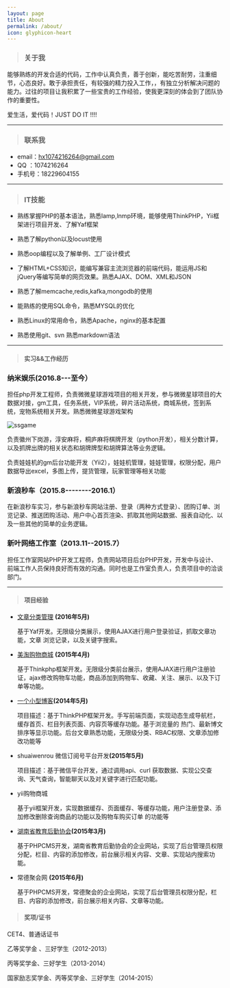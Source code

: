 ```yaml
---
layout: page
title: About
permalink: /about/
icon: glyphicon-heart
---
```


> ### 关于我

   能够熟练的开发合适的代码，工作中认真负责，善于创新，能吃苦耐劳，注重细节，心态良好。敢于承担责任，有较强的精力投入工作，，有独立分析解决问题的能力。过往的项目让我积累了一些宝贵的工作经验，使我更深刻的体会到了团队协作的重要性。

  爱生活，爱代码！JUST DO IT !!!!

---

> ### 联系我

* email：[hx1074216264@gmail.com](mailto:hx1074216264@gmail.com)
* QQ   ：1074216264
* 手机号：18229604155


---

> ### IT技能  

* 熟练掌握PHP的基本语法，熟悉lamp,lnmp环境，能够使用ThinkPHP，Yii框架进行项目开发、了解Yaf框架

* 熟悉了解python以及locust使用 

* 熟悉oop编程以及了解单例、工厂设计模式

* 了解HTML+CSS知识，能编写兼容主流浏览器的前端代码，能运用JS和jQuery等编写简单的网页效果。熟悉AJAX、DOM、XML和JSON 

* 熟悉了解memcache,redis,kafka,mongodb的使用

* 能熟练的使用SQL命令，熟悉MYSQL的优化

* 熟悉Linux的常用命令，熟悉Apache，nginx的基本配置

* 熟悉使用git、svn 熟悉markdown语法


---

> #### 实习&&工作经历 


### 纳米娱乐(2016.8---至今）

 担任php开发工程师，负责微微星球游戏项目的相关开发，参与微微星球项目的大数据对接，gm工具，任务系统，VIP系统，碎片活动系统，商城系统，签到系统，宠物系统相关开发。熟悉微微星球游戏架构

 ![ssgame](http://hexing-w.github.io/css/pics/weiwei.pngs)

负责徽州下岗游，淳安麻将，桐庐麻将棋牌开发（python开发），相关分数计算，以及抓牌出牌的相关状态和胡牌牌型和胡牌算法等业务逻辑。

负责娃娃机的gm后台功能开发（Yii2），娃娃机管理，娃娃管理，权限分配，用户数据导出excel，多图上传，提货管理，玩家管理等相关功能
 

### 新浪秒车（2015.8--------2016.1）  

在新浪秒车实习，参与新浪秒车网站注册、登录（两种方式登录）、团购订单、浏览记录、推送团购活动、用户中心首页渲染、抓取其他网站数据、报表自动化、以及一些其他的简单的业务逻辑。

### 新叶网络工作室（2013.11--2015.7）  

担任工作室网站PHP开发工程师，负责网站项目后台PHP开发，开发中与设计、前端工作人员保持良好而有效的沟通。同时也是工作室负责人，负责项目中的洽谈部门。



---
> #### 项目经验  

* [文章分类管理](http://2.xyresume.applinzi.com) <strong>(2016年5月) </strong>

   基于Yaf开发。无限级分类展示，使用AJAX进行用户登录验证，抓取文章功能，文章	浏览记录，以及关键字搜索。
   
* [美淘购物商城](http://3.hxing.sinaapp.com/) <strong>(2015年4月) </strong>

   基于Thinkphp框架开发。无限级分类前台展示，使用AJAX进行用户注册验证，ajax修改购物车功能，商品添加到购物车、收藏、关注、展示、以及下订单等功能。


* [一个小型博客](http://2.dhvjfh.sinaapp.com/)<strong>(2014年5月) </strong>

     项目描述：基于ThinkPHP框架开发。手写前端页面，实现动态生成导航栏，缓存首页、栏目列表页面、内容页等缓存功能。基于浏览量的    热门、最新博文排序等显示功能。后台文章熟悉功能，无限级分类、RBAC权限、文章添加修改功能等

* shuaiwenrou 微信订阅号平台开发<strong>(2015年5月) </strong>
 
    项目描述：基于微信平台开发，通过调用api、curl 获取数据、实现公交查询、天气查询，智能聊天以及对关键字进行匹配功能。


*  yii购物商城

   基于yii框架开发，实现数据缓存、页面缓存、等缓存功能，用户注册登录、添加修改删除查询商品的功能以及购物车购买订单 的功能等


* [湖南省教育后勤协会](http://www.hnjyhq.com/)<strong>(2015年3月) </strong>
   
  基于PHPCMS开发，湖南省教育后勤协会的企业网站，实现了后台管理员权限分配，栏目、内容的添加修改，前台展示相关内容、文章、实现站内搜索功能。

* 常德聚会网 <strong>(2015年6月) </strong>
   
   基于PHPCMS开发，常德聚会的企业网站，实现了后台管理员权限分配，栏目、内容的添加修改，前台展示相关内容、文章等功能。



> #### 奖项/证书

CET4、普通话证书 
 
乙等奖学金 、三好学生（2012-2013）

丙等奖学金、三好学生（2013-2014）

国家励志奖学金、丙等奖学金、三好学生（2014-2015）






